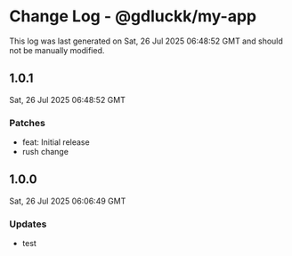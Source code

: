 # Change Log - @gdluckk/my-app

This log was last generated on Sat, 26 Jul 2025 06:48:52 GMT and should not be manually modified.

## 1.0.1
Sat, 26 Jul 2025 06:48:52 GMT

### Patches

- feat: Initial release
- rush change

## 1.0.0
Sat, 26 Jul 2025 06:06:49 GMT

### Updates

- test

